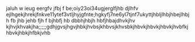 jaluh w  ieug eergfv jfbj f be;oiy23oi34ugjerglfjhb djlhfv ejlhgekjhrekjfnkve11ytef3vtljhyjgfnte;hgkyfj7ne6yl7tjnf7ukyttjhbljlhbjhbejlhbjh fb jhb jehb fjh f bjhbfj hb       dbbhjhbjh      hbfjhbajdhvkjhv  kjhvjkhvakjha;;;;;gdhjgvsjhgvjhbkjhvbsjkhbvsjkhvsbkjhbvkjhbvkjhbvkjhvbfkjhbvkjhbkjhfbkjvhb
